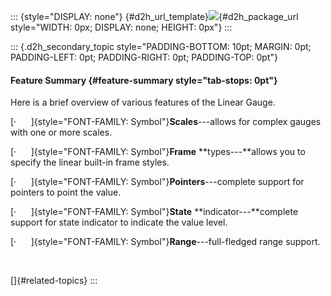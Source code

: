 ::: {style="DISPLAY: none"}
[](ms-xhelp:///?Id=d2h_url_template){#d2h_url_template}![](!package_url!){#d2h_package_url style="WIDTH: 0px; DISPLAY: none; HEIGHT: 0px"}
:::

::: {.d2h_secondary_topic style="PADDING-BOTTOM: 10pt; MARGIN: 0pt; PADDING-LEFT: 0pt; PADDING-RIGHT: 0pt; PADDING-TOP: 0pt"}
#### Feature Summary {#feature-summary style="tab-stops: 0pt"}

Here is a brief overview of various features of the Linear Gauge.

[·      ]{style="FONT-FAMILY: Symbol"}**Scales**---allows for complex gauges with one or more scales.

[·      ]{style="FONT-FAMILY: Symbol"}**Frame** **types---**allows you to specify the linear built-in frame styles.

[·      ]{style="FONT-FAMILY: Symbol"}**Pointers**---complete support for pointers to point the value.

[·      ]{style="FONT-FAMILY: Symbol"}**State** **indicator---**complete support for state indicator to indicate the value level.

[·      ]{style="FONT-FAMILY: Symbol"}**Range**---full-fledged range support.

 

[]{#related-topics}
:::
